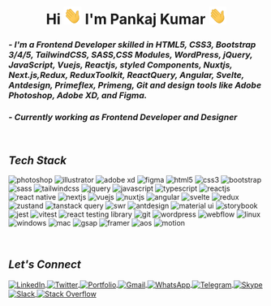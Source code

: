 <!----------------------------------- Heading Section ------------------------------------>
<h1 align="center">
    Hi
    <img src="https://raw.githubusercontent.com/ABSphreak/ABSphreak/master/gifs/Hi.gif" width="35">
    I'm Pankaj Kumar
       <img src="https://raw.githubusercontent.com/ABSphreak/ABSphreak/master/gifs/Hi.gif" width="35">
</h1>

<!----------------------------------- About Section ------------------------------------>
<h3>
    <i>- I'm a Frontend Developer skilled in HTML5, CSS3, Bootstrap 3/4/5, TailwindCSS, SASS,CSS Modules, WordPress, jQuery, JavaScript, Vuejs, Reactjs, styled Components, Nuxtjs, Next.js,Redux, ReduxToolkit, ReactQuery, Angular, Svelte, Antdesign, Primeflex, Primeng, Git and design tools like Adobe Photoshop, Adobe XD, and Figma.</i>
</h3>

<h3>
    <i>- Currently working as Frontend Developer and Designer</i>
</h3>
<br>

<!----------------------------------- Tech Stack Section ------------------------------------>
<h2><i>Tech Stack</i></h2>
<p>
<img src="https://img.shields.io/badge/Photoshop-31A8FF?style=for-the-badge&logo=adobe-photoshop&logoColor=white" alt="photoshop" />
<img src="https://img.shields.io/badge/Illustrator-FF9A00?style=for-the-badge&logo=adobe-illustrator&logoColor=white" alt="illustrator" />
<img src="https://img.shields.io/badge/Adobe%20XD-FF9A00?style=for-the-badge&logo=adobe-xd&logoColor=white" alt="adobe xd" />
<img src="https://img.shields.io/badge/Figma-F24E1E?style=for-the-badge&logo=figma&logoColor=white" alt="figma" />
<img src="https://img.shields.io/badge/HTML5-E34F26?style=for-the-badge&logo=html5&logoColor=white" alt="html5" />
<img src="https://img.shields.io/badge/CSS3-1572B6?style=for-the-badge&logo=css3&logoColor=white" alt="css3" />
<img src="https://img.shields.io/badge/Bootstrap-563D7C?style=for-the-badge&logo=bootstrap&logoColor=white" alt="bootstrap" />
<img src="https://img.shields.io/badge/Sass-CC6699?style=for-the-badge&logo=sass&logoColor=white" alt="sass" />
<img src="https://img.shields.io/badge/Tailwind%20CSS-38B2AC?style=for-the-badge&logo=tailwind-css&logoColor=white" alt="tailwindcss" />
<img src="https://img.shields.io/badge/jQuery-0769AD?style=for-the-badge&logo=jquery&logoColor=white" alt="jquery" />
<img src="https://img.shields.io/badge/JavaScript-F7DF1E?style=for-the-badge&logo=javascript&logoColor=black" alt="javascript" />
<img src="https://img.shields.io/badge/TypeScript-007ACC?style=for-the-badge&logo=typescript&logoColor=white" alt="typescript" /> 
<img src="https://img.shields.io/badge/React-20232A?style=for-the-badge&logo=react&logoColor=white" alt="reactjs" />
<img src="https://img.shields.io/badge/React_Native-20232A?style=for-the-badge&logo=react&logoColor=61DAFB" alt="react native" />
<img src="https://img.shields.io/badge/Next.js-000000?style=for-the-badge&logo=next.js&logoColor=white" alt="nextjs" />
<img src="https://img.shields.io/badge/Vue.js-4FC08D?style=for-the-badge&logo=vue.js&logoColor=white" alt="vuejs" />
<img src="https://img.shields.io/badge/Nuxt.js-00C58E?style=for-the-badge&logo=nuxt.js&logoColor=white" alt="nuxtjs" />
<img src="https://img.shields.io/badge/Angular-DD0031?style=for-the-badge&logo=angular&logoColor=white" alt="angular" />
<img src="https://img.shields.io/badge/Svelte-FF3E00?style=for-the-badge&logo=svelte&logoColor=white" alt="svelte" /> 
<img src="https://img.shields.io/badge/Redux-764ABC?style=for-the-badge&logo=redux&logoColor=white" alt="redux" />
<img src="https://img.shields.io/badge/Zustand-000000?style=for-the-badge&logo=Zustand&logoColor=white" alt="zustand" />
<img src="https://img.shields.io/badge/TanStack_Query-FF4154?style=for-the-badge&logo=react-query&logoColor=white" alt="tanstack query" />
<img src="https://img.shields.io/badge/SWR-000000?style=for-the-badge&logo=swr&logoColor=white" alt="swr" /> 
<img src="https://img.shields.io/badge/Ant%20Design-1677FF?style=for-the-badge&logo=ant-design&logoColor=white" alt="antdesign" />
<img src="https://img.shields.io/badge/Material_UI-007FFF?style=for-the-badge&logo=mui&logoColor=white" alt="material ui" />
<img src="https://img.shields.io/badge/Storybook-FF4785?style=for-the-badge&logo=Storybook&logoColor=white" alt="storybook" />
<img src="https://img.shields.io/badge/Jest-C21325?style=for-the-badge&logo=jest&logoColor=white" alt="jest" />
<img src="https://img.shields.io/badge/Vitest-6E9F18?style=for-the-badge&logo=vitest&logoColor=white" alt="vitest" />
<img src="https://img.shields.io/badge/React_Testing_Library-E33332?style=for-the-badge&logo=testing-library&logoColor=white" alt="react testing library" />
<img src="https://img.shields.io/badge/Git-F44D27?style=for-the-badge&logo=git&logoColor=white" alt="git" />
<img src="https://img.shields.io/badge/WordPress-21759B?style=for-the-badge&logo=wordpress&logoColor=white" alt="wordpress" />
<img src="https://img.shields.io/badge/Webflow-4353FF?style=for-the-badge&logo=webflow&logoColor=white" alt="webflow" />
<img src="https://img.shields.io/badge/Linux-FCC624?style=for-the-badge&logo=linux&logoColor=black" alt="linux" />
<img src="https://img.shields.io/badge/Windows-0078D4?style=for-the-badge&logo=windows&logoColor=white" alt="windows" />
<img src="https://img.shields.io/badge/macOS-000000?style=for-the-badge&logo=apple&logoColor=white" alt="mac" />
<img src="https://img.shields.io/badge/GSAP-88CE02?style=for-the-badge&logo=gsap&logoColor=white" alt="gsap" />
<img src="https://img.shields.io/badge/Framer-000000?style=for-the-badge&logo=framer&logoColor=white" alt="framer" />
<img src="https://img.shields.io/badge/AOS-DA552F?style=for-the-badge&logo=aos&logoColor=white" alt="aos" />
<img src="https://img.shields.io/badge/Motion-0088CC?style=for-the-badge&logo=motion&logoColor=white" alt="motion" />
</p>
<br>

<!----------------------------------- Social Media Links Section ------------------------------------>
<h2><i>Let's Connect</i></h2>
<p align="left">
    <a href="https://www.linkedin.com/in/pankaj-kumar-a1641ba6/" target="_blank" rel="noopener noreferrer">
        <img align="center" src="https://img.shields.io/badge/LinkedIn-0077B5?style=for-the-badge&logo=linkedin&logoColor=white" alt="LinkedIn" />
    </a>
<a href="https://twitter.com/pankajk76520654" target="_blank" rel="noopener noreferrer">
    <img align="center" src="https://img.shields.io/badge/Twitter-1DA1F2?style=for-the-badge&logo=twitter&logoColor=white" alt="Twitter" />
</a>
    <a href="https://pankaj-portfolio-reactjs.vercel.app/" target="_blank" rel="noopener noreferrer">
        <img align="center" src="https://img.shields.io/badge/Portfolio-18A303?style=for-the-badge&logo=ionic&logoColor=white" alt="Portfolio" />
    </a>
    <a href="mailto:mpankaj.syal1@gmail.com" title="pankaj.syal1@gmail.com">
        <img align="center" src="https://img.shields.io/badge/Gmail-D14836?style=for-the-badge&logo=gmail&logoColor=white" alt="Gmail" />
    </a>
    <a href="https://api.whatsapp.com/send/?phone=919478629522&text=I%27m+interested+in+website+design" target="_blank" rel="noopener noreferrer">
    <img align="center" src="https://img.shields.io/badge/WhatsApp-25D366?style=for-the-badge&logo=whatsapp&logoColor=white" alt="WhatsApp" />
</a>
<a href="https://telegram.me/panku522" target="_blank" rel="noopener noreferrer">
    <img align="center" src="https://img.shields.io/badge/Telegram-0088CC?style=for-the-badge&logo=telegram&logoColor=white" alt="Telegram" />
</a>
<a href="https://join.skype.com/invite/WJDN0F76RCeI" target="_blank" rel="noopener noreferrer">
    <img align="center" src="https://img.shields.io/badge/Skype-00AFF0?style=for-the-badge&logo=skype&logoColor=white" alt="Skype" />
</a>
<a href="https://pankajsyal1.slack.com/team/U02MPFBJSK1" target="_blank" rel="noopener noreferrer">
    <img align="center" src="https://img.shields.io/badge/Slack-4A154B?style=for-the-badge&logo=slack&logoColor=white" alt="Slack" />
</a>
<a href="https://stackoverflow.com/users/27401510/pankaj-syal" target="_blank" rel="noopener noreferrer">
    <img align="center" src="https://img.shields.io/badge/Stack%20Overflow-FE7A16?style=for-the-badge&logo=stack-overflow&logoColor=white" alt="Stack Overflow" />
</a>

</p>
